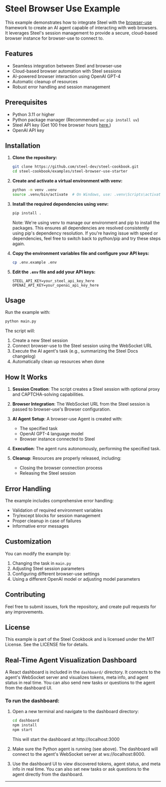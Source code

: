 # Steel Browser Use Example

This example demonstrates how to integrate Steel with the [browser-use](https://github.com/browser-use/browser-use) framework to create an AI agent capable of interacting with web browsers. It leverages Steel's session management to provide a secure, cloud-based browser instance for browser-use to connect to.

## Features

- Seamless integration between Steel and browser-use
- Cloud-based browser automation with Steel sessions
- AI-powered browser interaction using OpenAI GPT-4
- Automatic cleanup of resources
- Robust error handling and session management

## Prerequisites

- Python 3.11 or higher
- Python package manager (Recommended `uv`: `pip install uv`)
- Steel API key (Get 100 free browser hours [here.](https://app.steel.dev/sign-up))
- OpenAI API key

## Installation

1. **Clone the repository:**

   ```bash
   git clone https://github.com/steel-dev/steel-cookbook.git
   cd steel-cookbook/examples/steel-browser-use-starter
   ```

2. **Create and activate a virtual environment with venv:**

   ```bash
   python -m venv .venv
   source .venv/bin/activate  # On Windows, use: .venv\Scripts\activate
   ```

3. **Install the required dependencies using venv:**

   ```bash
   pip install .
   ```

   Note: We're using venv to manage our environment and pip to install the packages. This ensures all dependencies are resolved consistently using pip's dependency resolution. If you're having issue with speed or dependencies, feel free to switch back to python/pip and try these steps again.

4. **Copy the environment variables file and configure your API keys:**

   ```bash
   cp .env.example .env
   ```

5. **Edit the `.env` file and add your API keys:**

   ```env
   STEEL_API_KEY=your_steel_api_key_here
   OPENAI_API_KEY=your_openai_api_key_here
   ```

## Usage

Run the example with:

```bash
python main.py
```

The script will:

1. Create a new Steel session
2. Connect browser-use to the Steel session using the WebSocket URL
3. Execute the AI agent's task (e.g., summarizing the Steel Docs changelog)
4. Automatically clean up resources when done

## How It Works

1. **Session Creation**: The script creates a Steel session with optional proxy and CAPTCHA-solving capabilities.

2. **Browser Integration**: The WebSocket URL from the Steel session is passed to browser-use's Browser configuration.

3. **AI Agent Setup**: A browser-use Agent is created with:

   - The specified task
   - OpenAI GPT-4 language model
   - Browser instance connected to Steel

4. **Execution**: The agent runs autonomously, performing the specified task.

5. **Cleanup**: Resources are properly released, including:
   - Closing the browser connection process
   - Releasing the Steel session

## Error Handling

The example includes comprehensive error handling:

- Validation of required environment variables
- Try/except blocks for session management
- Proper cleanup in case of failures
- Informative error messages

## Customization

You can modify the example by:

1. Changing the task in `main.py`
2. Adjusting Steel session parameters
3. Configuring different browser-use settings
4. Using a different OpenAI model or adjusting model parameters

## Contributing

Feel free to submit issues, fork the repository, and create pull requests for any improvements.

## License

This example is part of the Steel Cookbook and is licensed under the MIT License. See the LICENSE file for details.

## Real-Time Agent Visualization Dashboard

A React dashboard is included in the `dashboard/` directory. It connects to the agent's WebSocket server and visualizes tokens, meta info, and agent status in real time. You can also send new tasks or questions to the agent from the dashboard UI.

### To run the dashboard:

1. Open a new terminal and navigate to the dashboard directory:
   ```bash
   cd dashboard
   npm install
   npm start
   ```
   This will start the dashboard at http://localhost:3000

2. Make sure the Python agent is running (see above). The dashboard will connect to the agent's WebSocket server at ws://localhost:8000.

3. Use the dashboard UI to view discovered tokens, agent status, and meta info in real time. You can also set new tasks or ask questions to the agent directly from the dashboard.

---
